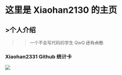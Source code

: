 # 这里是 Xiaohan2130 的主页 #
## >个人介绍 ##
>
>>一个不会写代码的学生 QwQ
>>~~还有点憨~~
### Xiaohan2331 Github 统计卡 ###
![](https://github-readme-stats.vercel.app/api?username=Xiaohan2331&show_icons=true&theme=tokyonight)
